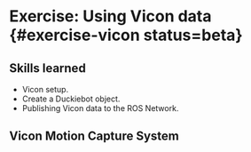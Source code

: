 # Exercise: Using Vicon data {#exercise-vicon status=beta}

## Skills learned

- Vicon setup.
- Create a Duckiebot object.
- Publishing Vicon data to the ROS Network.

## Vicon Motion Capture System
